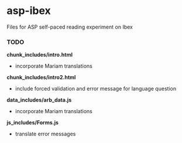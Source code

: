 # asp-ibex
Files for ASP self-paced reading experiment on Ibex

### TODO
**chunk_includes/intro.html**
* incorporate Mariam translations

**chunk_includes/intro2.html**
* include forced validation and error message for language question

**data_includes/arb_data.js**
* incorporate Mariam translations

**js_includes/Forms.js**
* translate error messages
